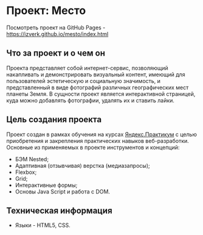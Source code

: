 # Проект: Место

Посмотреть проект на GitHub Pages - https://izverk.github.io/mesto/index.html

##  Что за проект и о чем он
Проекта представляет собой интернет-сервис, позволяющий накапливать и демонстрировать визуальный контент, имеющий для пользователей эстетическую и социальную значимость, и представленный в виде фотографий различных географических мест планеты Земля.
В сущности проект является интерактивной страницей, куда можно добавлять фотографии, удалять их и ставить лайки.

## Цель создания проекта
Проект создан в рамках обучения на курсах [Яндекс.Практикум](https://practicum.yandex.ru/) с целью приобретения и закрепления практических навыков веб-разработки.
Основные из применяемых в проекте инструментов и концепций:
* БЭМ Nested;
* Адаптивная (отзывчивая) верстка (медиазапросы);
* Flexbox;
* Grid;
* Интерактивные формы;
* Основы Java Script и работа с DOM.

## Техническая информация
* Языки - HTML5, CSS.
